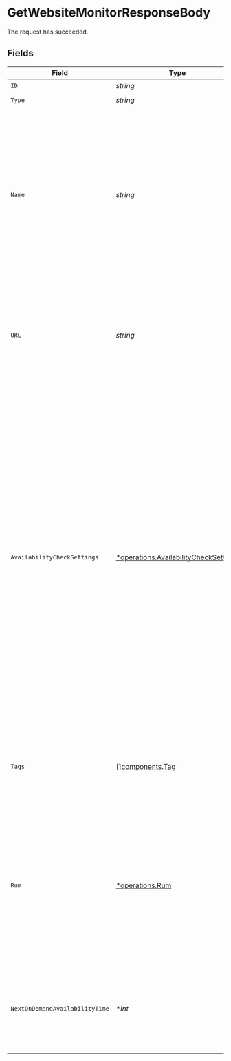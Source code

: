 # GetWebsiteMonitorResponseBody

The request has succeeded.


## Fields

| Field                                                                                                                                                                                                                                                                                                                                                                                                                                                                                                          | Type                                                                                                                                                                                                                                                                                                                                                                                                                                                                                                           | Required                                                                                                                                                                                                                                                                                                                                                                                                                                                                                                       | Description                                                                                                                                                                                                                                                                                                                                                                                                                                                                                                    | Example                                                                                                                                                                                                                                                                                                                                                                                                                                                                                                        |
| -------------------------------------------------------------------------------------------------------------------------------------------------------------------------------------------------------------------------------------------------------------------------------------------------------------------------------------------------------------------------------------------------------------------------------------------------------------------------------------------------------------- | -------------------------------------------------------------------------------------------------------------------------------------------------------------------------------------------------------------------------------------------------------------------------------------------------------------------------------------------------------------------------------------------------------------------------------------------------------------------------------------------------------------- | -------------------------------------------------------------------------------------------------------------------------------------------------------------------------------------------------------------------------------------------------------------------------------------------------------------------------------------------------------------------------------------------------------------------------------------------------------------------------------------------------------------- | -------------------------------------------------------------------------------------------------------------------------------------------------------------------------------------------------------------------------------------------------------------------------------------------------------------------------------------------------------------------------------------------------------------------------------------------------------------------------------------------------------------- | -------------------------------------------------------------------------------------------------------------------------------------------------------------------------------------------------------------------------------------------------------------------------------------------------------------------------------------------------------------------------------------------------------------------------------------------------------------------------------------------------------------- |
| `ID`                                                                                                                                                                                                                                                                                                                                                                                                                                                                                                           | *string*                                                                                                                                                                                                                                                                                                                                                                                                                                                                                                       | :heavy_check_mark:                                                                                                                                                                                                                                                                                                                                                                                                                                                                                             | N/A                                                                                                                                                                                                                                                                                                                                                                                                                                                                                                            | e-1448474379026206720                                                                                                                                                                                                                                                                                                                                                                                                                                                                                          |
| `Type`                                                                                                                                                                                                                                                                                                                                                                                                                                                                                                         | *string*                                                                                                                                                                                                                                                                                                                                                                                                                                                                                                       | :heavy_check_mark:                                                                                                                                                                                                                                                                                                                                                                                                                                                                                             | N/A                                                                                                                                                                                                                                                                                                                                                                                                                                                                                                            | Website                                                                                                                                                                                                                                                                                                                                                                                                                                                                                                        |
| `Name`                                                                                                                                                                                                                                                                                                                                                                                                                                                                                                         | *string*                                                                                                                                                                                                                                                                                                                                                                                                                                                                                                       | :heavy_check_mark:                                                                                                                                                                                                                                                                                                                                                                                                                                                                                             |   Name of the website, which must be unique within the organization. <br/>  The website must also not contain any control characters, any white space other than space (U+0020), or any consecutive, leading or trailing spaces.                                                                                                                                                                                                                                                                               | solarwinds.com                                                                                                                                                                                                                                                                                                                                                                                                                                                                                                 |
| `URL`                                                                                                                                                                                                                                                                                                                                                                                                                                                                                                          | *string*                                                                                                                                                                                                                                                                                                                                                                                                                                                                                                       | :heavy_check_mark:                                                                                                                                                                                                                                                                                                                                                                                                                                                                                             | URL of the website. Must be a valid URL with no leading or trailing white space. Must not contain invalid port number (>65535).                                                                                                                                                                                                                                                                                                                                                                                | https://www.solarwinds.com                                                                                                                                                                                                                                                                                                                                                                                                                                                                                     |
| `AvailabilityCheckSettings`                                                                                                                                                                                                                                                                                                                                                                                                                                                                                    | [*operations.AvailabilityCheckSettings](../../models/operations/availabilitychecksettings.md)                                                                                                                                                                                                                                                                                                                                                                                                                  | :heavy_minus_sign:                                                                                                                                                                                                                                                                                                                                                                                                                                                                                             |   Use this field to configure availability tests for the website.<br/>  You are required to configure at least availability monitoring or real user monitoring to be able to create website.                                                                                                                                                                                                                                                                                                                   | {<br/>"checkForString": {<br/>"operator": "CONTAINS",<br/>"value": "string"<br/>},<br/>"testIntervalInSeconds": 14400,<br/>"protocols": [<br/>"HTTP",<br/>"HTTPS"<br/>],<br/>"platformOptions": {<br/>"probePlatforms": [<br/>"AWS"<br/>],<br/>"testFromAll": true<br/>},<br/>"testFrom": {<br/>"type": "REGION",<br/>"values": [<br/>"NA"<br/>]<br/>},<br/>"ssl": {<br/>"enabled": true,<br/>"daysPriorToExpiration": 7,<br/>"ignoreIntermediateCertificates": true<br/>},<br/>"customHeaders": [<br/>{<br/>"name": "string",<br/>"value": "string"<br/>}<br/>],<br/>"allowInsecureRenegotiation": true,<br/>"postData": "{\"example\": \"value\"}"<br/>} |
| `Tags`                                                                                                                                                                                                                                                                                                                                                                                                                                                                                                         | [][components.Tag](../../models/components/tag.md)                                                                                                                                                                                                                                                                                                                                                                                                                                                             | :heavy_minus_sign:                                                                                                                                                                                                                                                                                                                                                                                                                                                                                             | Entity tags. Tag is a key-value pair, where there may be only single tag value for the same key.                                                                                                                                                                                                                                                                                                                                                                                                               | [<br/>{<br/>"key": "environment",<br/>"value": "production"<br/>}<br/>]                                                                                                                                                                                                                                                                                                                                                                                                                                        |
| `Rum`                                                                                                                                                                                                                                                                                                                                                                                                                                                                                                          | [*operations.Rum](../../models/operations/rum.md)                                                                                                                                                                                                                                                                                                                                                                                                                                                              | :heavy_minus_sign:                                                                                                                                                                                                                                                                                                                                                                                                                                                                                             |   Use this field to configure real user monitoring (RUM) for the website.<br/>  You are required to configure at least availability monitoring or real user monitoring to be able to create website.                                                                                                                                                                                                                                                                                                           | {<br/>"apdexTimeInSeconds": 4,<br/>"snippet": "string",<br/>"spa": true<br/>}                                                                                                                                                                                                                                                                                                                                                                                                                                  |
| `NextOnDemandAvailabilityTime`                                                                                                                                                                                                                                                                                                                                                                                                                                                                                 | **int*                                                                                                                                                                                                                                                                                                                                                                                                                                                                                                         | :heavy_minus_sign:                                                                                                                                                                                                                                                                                                                                                                                                                                                                                             | Timestamp for when the next on-demand check could be executed. If at '0', it means you can execute it anytime.                                                                                                                                                                                                                                                                                                                                                                                                 | 0                                                                                                                                                                                                                                                                                                                                                                                                                                                                                                              |